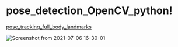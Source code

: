 # pose_detection_OpenCV_python!

[pose_tracking_full_body_landmarks](https://user-images.githubusercontent.com/64675035/124959694-4b8b9d80-e03d-11eb-89e3-77cd0256e911.png)

![Screenshot from 2021-07-06 16-30-01](https://user-images.githubusercontent.com/64675035/124959767-6231f480-e03d-11eb-9891-98937ff1df8f.png)
